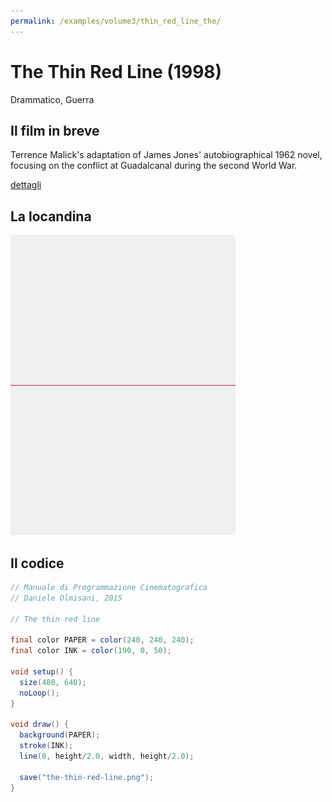 ```yaml
---
permalink: /examples/volume3/thin_red_line_the/
---
```

# The Thin Red Line (1998)

Drammatico, Guerra

## Il film in breve
Terrence Malick's adaptation of James Jones' autobiographical 1962 novel, focusing on the conflict at Guadalcanal during the second World War.

[dettagli](https://www.imdb.com/title/tt0120863/)

## La locandina
<img src="the-thin-red-line.png"  width="360px" title="The Thin Red Line">


## Il codice
```java
// Manuale di Programmazione Cinematografica
// Daniele Olmisani, 2015

// The thin red line

final color PAPER = color(240, 240, 240);
final color INK = color(190, 0, 50);

void setup() {
  size(480, 640);
  noLoop();
}

void draw() {
  background(PAPER);
  stroke(INK);
  line(0, height/2.0, width, height/2.0);
  
  save("the-thin-red-line.png");
}
  
```
